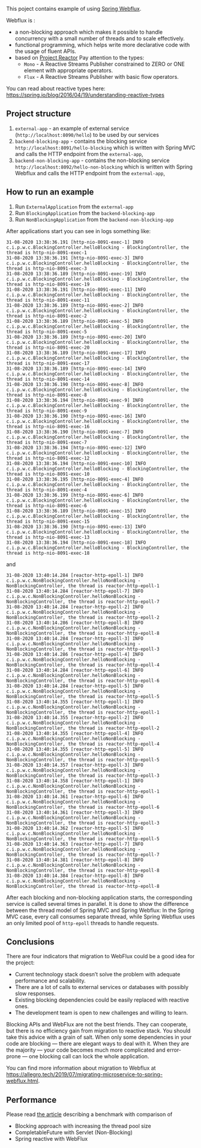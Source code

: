 This poject contains example of using [Spring Webflux](https://docs.spring.io/spring-framework/docs/5.0.0.BUILD-SNAPSHOT/spring-framework-reference/html/web-reactive.html).

Webflux is :
* a non-blocking approach which makes it possible to handle concurrency 
with a small number of threads and to scale effectively.
* functional programming, which helps write more declarative code 
with the usage of fluent APIs.
* based on [Project Reactor](https://github.com/reactor/reactor-core)
Pay attention to the types:
    - `Mono` - A Reactive Streams Publisher constrained to ZERO or ONE element with appropriate operators.
    - `Flux` - A Reactive Streams Publisher with basic flow operators.

You can read about reactive types here: https://spring.io/blog/2016/04/19/understanding-reactive-types

## Project structure
1) `external-app` - an example of external service (`http://localhost:8090/hello`) to be used by our services
2) `backend-blocking-app` - contains the blocking service `http://localhost:8091/hello-blocking` 
which is written with Spring MVC and calls the HTTP endpoint from the `external-app`,   
3) `backend-non-blocking-app` - contains the non-blocking service `http://localhost:8092/hello-non-blocking` 
which is written with Spring Webflux and calls the HTTP endpoint from the `external-app`,   

## How to run an example
1) Run `ExternalApplication` from the `external-app`
2) Run `BlockingApplication` from the `backend-blocking-app`
3) Run `NonBlockingApplication` from the `backend-non-blocking-app`

After applications start you can see in logs something like:
```
31-08-2020 13:38:36.191 [http-nio-8091-exec-1] INFO  c.i.p.w.c.BlockingController.helloBlocking - BlockingController, the thread is http-nio-8091-exec-1
31-08-2020 13:38:36.191 [http-nio-8091-exec-3] INFO  c.i.p.w.c.BlockingController.helloBlocking - BlockingController, the thread is http-nio-8091-exec-3
31-08-2020 13:38:36.189 [http-nio-8091-exec-19] INFO  c.i.p.w.c.BlockingController.helloBlocking - BlockingController, the thread is http-nio-8091-exec-19
31-08-2020 13:38:36.191 [http-nio-8091-exec-11] INFO  c.i.p.w.c.BlockingController.helloBlocking - BlockingController, the thread is http-nio-8091-exec-11
31-08-2020 13:38:36.189 [http-nio-8091-exec-2] INFO  c.i.p.w.c.BlockingController.helloBlocking - BlockingController, the thread is http-nio-8091-exec-2
31-08-2020 13:38:36.189 [http-nio-8091-exec-5] INFO  c.i.p.w.c.BlockingController.helloBlocking - BlockingController, the thread is http-nio-8091-exec-5
31-08-2020 13:38:36.189 [http-nio-8091-exec-20] INFO  c.i.p.w.c.BlockingController.helloBlocking - BlockingController, the thread is http-nio-8091-exec-20
31-08-2020 13:38:36.189 [http-nio-8091-exec-17] INFO  c.i.p.w.c.BlockingController.helloBlocking - BlockingController, the thread is http-nio-8091-exec-17
31-08-2020 13:38:36.189 [http-nio-8091-exec-14] INFO  c.i.p.w.c.BlockingController.helloBlocking - BlockingController, the thread is http-nio-8091-exec-14
31-08-2020 13:38:36.190 [http-nio-8091-exec-8] INFO  c.i.p.w.c.BlockingController.helloBlocking - BlockingController, the thread is http-nio-8091-exec-8
31-08-2020 13:38:36.194 [http-nio-8091-exec-9] INFO  c.i.p.w.c.BlockingController.helloBlocking - BlockingController, the thread is http-nio-8091-exec-9
31-08-2020 13:38:36.190 [http-nio-8091-exec-16] INFO  c.i.p.w.c.BlockingController.helloBlocking - BlockingController, the thread is http-nio-8091-exec-16
31-08-2020 13:38:36.190 [http-nio-8091-exec-7] INFO  c.i.p.w.c.BlockingController.helloBlocking - BlockingController, the thread is http-nio-8091-exec-7
31-08-2020 13:38:36.194 [http-nio-8091-exec-12] INFO  c.i.p.w.c.BlockingController.helloBlocking - BlockingController, the thread is http-nio-8091-exec-12
31-08-2020 13:38:36.194 [http-nio-8091-exec-10] INFO  c.i.p.w.c.BlockingController.helloBlocking - BlockingController, the thread is http-nio-8091-exec-10
31-08-2020 13:38:36.195 [http-nio-8091-exec-4] INFO  c.i.p.w.c.BlockingController.helloBlocking - BlockingController, the thread is http-nio-8091-exec-4
31-08-2020 13:38:36.199 [http-nio-8091-exec-6] INFO  c.i.p.w.c.BlockingController.helloBlocking - BlockingController, the thread is http-nio-8091-exec-6
31-08-2020 13:38:36.189 [http-nio-8091-exec-15] INFO  c.i.p.w.c.BlockingController.helloBlocking - BlockingController, the thread is http-nio-8091-exec-15
31-08-2020 13:38:36.190 [http-nio-8091-exec-13] INFO  c.i.p.w.c.BlockingController.helloBlocking - BlockingController, the thread is http-nio-8091-exec-13
31-08-2020 13:38:36.194 [http-nio-8091-exec-18] INFO  c.i.p.w.c.BlockingController.helloBlocking - BlockingController, the thread is http-nio-8091-exec-18
```
and
```
31-08-2020 13:40:14.284 [reactor-http-epoll-1] INFO  c.i.p.w.c.NonBlockingController.helloNonBlocking - NonBlockingController, the thread is reactor-http-epoll-1
31-08-2020 13:40:14.284 [reactor-http-epoll-7] INFO  c.i.p.w.c.NonBlockingController.helloNonBlocking - NonBlockingController, the thread is reactor-http-epoll-7
31-08-2020 13:40:14.284 [reactor-http-epoll-2] INFO  c.i.p.w.c.NonBlockingController.helloNonBlocking - NonBlockingController, the thread is reactor-http-epoll-2
31-08-2020 13:40:14.286 [reactor-http-epoll-8] INFO  c.i.p.w.c.NonBlockingController.helloNonBlocking - NonBlockingController, the thread is reactor-http-epoll-8
31-08-2020 13:40:14.284 [reactor-http-epoll-3] INFO  c.i.p.w.c.NonBlockingController.helloNonBlocking - NonBlockingController, the thread is reactor-http-epoll-3
31-08-2020 13:40:14.286 [reactor-http-epoll-4] INFO  c.i.p.w.c.NonBlockingController.helloNonBlocking - NonBlockingController, the thread is reactor-http-epoll-4
31-08-2020 13:40:14.284 [reactor-http-epoll-6] INFO  c.i.p.w.c.NonBlockingController.helloNonBlocking - NonBlockingController, the thread is reactor-http-epoll-6
31-08-2020 13:40:14.284 [reactor-http-epoll-5] INFO  c.i.p.w.c.NonBlockingController.helloNonBlocking - NonBlockingController, the thread is reactor-http-epoll-5
31-08-2020 13:40:14.355 [reactor-http-epoll-1] INFO  c.i.p.w.c.NonBlockingController.helloNonBlocking - NonBlockingController, the thread is reactor-http-epoll-1
31-08-2020 13:40:14.355 [reactor-http-epoll-2] INFO  c.i.p.w.c.NonBlockingController.helloNonBlocking - NonBlockingController, the thread is reactor-http-epoll-2
31-08-2020 13:40:14.355 [reactor-http-epoll-4] INFO  c.i.p.w.c.NonBlockingController.helloNonBlocking - NonBlockingController, the thread is reactor-http-epoll-4
31-08-2020 13:40:14.355 [reactor-http-epoll-5] INFO  c.i.p.w.c.NonBlockingController.helloNonBlocking - NonBlockingController, the thread is reactor-http-epoll-5
31-08-2020 13:40:14.357 [reactor-http-epoll-3] INFO  c.i.p.w.c.NonBlockingController.helloNonBlocking - NonBlockingController, the thread is reactor-http-epoll-3
31-08-2020 13:40:14.358 [reactor-http-epoll-1] INFO  c.i.p.w.c.NonBlockingController.helloNonBlocking - NonBlockingController, the thread is reactor-http-epoll-1
31-08-2020 13:40:14.361 [reactor-http-epoll-6] INFO  c.i.p.w.c.NonBlockingController.helloNonBlocking - NonBlockingController, the thread is reactor-http-epoll-6
31-08-2020 13:40:14.361 [reactor-http-epoll-3] INFO  c.i.p.w.c.NonBlockingController.helloNonBlocking - NonBlockingController, the thread is reactor-http-epoll-3
31-08-2020 13:40:14.362 [reactor-http-epoll-5] INFO  c.i.p.w.c.NonBlockingController.helloNonBlocking - NonBlockingController, the thread is reactor-http-epoll-5
31-08-2020 13:40:14.363 [reactor-http-epoll-7] INFO  c.i.p.w.c.NonBlockingController.helloNonBlocking - NonBlockingController, the thread is reactor-http-epoll-7
31-08-2020 13:40:14.381 [reactor-http-epoll-8] INFO  c.i.p.w.c.NonBlockingController.helloNonBlocking - NonBlockingController, the thread is reactor-http-epoll-8
31-08-2020 13:40:14.384 [reactor-http-epoll-8] INFO  c.i.p.w.c.NonBlockingController.helloNonBlocking - NonBlockingController, the thread is reactor-http-epoll-8
```

After each blocking and non-blocking application starts, the corresponding service is called several times in parallel.
It is done to show the difference between the thread model of Spring MVC and Spring Webflux:
In the Spring MVC case, every call consumes separate thread, while Spring Webflux uses an only limited pool of 
`http-epoll` threads to handle requests.

## Conclusions

There are four indicators that migration to WebFlux could be a good idea for the project:
* Current technology stack doesn’t solve the problem with adequate performance and scalability.
* There are a lot of calls to external services or databases with possibly slow responses.
* Existing blocking dependencies could be easily replaced with reactive ones.
* The development team is open to new challenges and willing to learn.

Blocking APIs and WebFlux are not the best friends. 
They can cooperate, but there is no efficiency gain from migration to reactive stack. You should take this advice with a grain of salt. 
When only some dependencies in your code are blocking — there are elegant ways to deal with it. 
When they are the majority — your code becomes much more complicated and error-prone — one blocking call can lock the whole application.

You can find more information about migration to Webflux at https://allegro.tech/2019/07/migrating-microservice-to-spring-webflux.html.

## Performance
Please read [the article](https://medium.com/@filia.aleks/microservice-performance-battle-spring-mvc-vs-webflux-80d39fd81bf0) 
describing a benchmark with comparison of
* Blocking approach with increasing the thread pool size
* CompletableFuture with Servlet (Non-Blocking)
* Spring reactive with WebFlux
